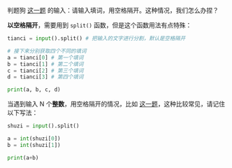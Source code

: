 判题狗 [这一题](https://oj.hyyz.izhai.net/problem/1080) 的输入：请输入填词，用空格隔开。这种情况，我们怎么办捏？

**以空格隔开**，需要用到 `split()` 函数，但是这个函数用法有点特殊：

```py
tianci = input().split() # 把输入的文字进行分割，默认是空格隔开

# 接下来分别获取四个不同的填词
a = tianci[0] # 第一个填词
b = tianci[1] # 第二个填词
c = tianci[2] # 第三个填词
d = tianci[3] # 第四个填词

print(a, b, c, d)
```

当遇到输入 N 个**整数**，用空格隔开的情况，比如 [这一题](https://oj.hyyz.izhai.net/problem/1044)，这种比较常见，请记住以下写法：

```py
shuzi = input().split()

a = int(shuzi[0])
b = int(shuzi[1])

print(a+b)
```